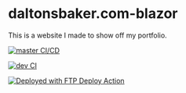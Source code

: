 # daltonsbaker.com-blazor

This is a website I made to show off my portfolio.

[![master CI/CD](https://github.com/dalton-baker/daltonsbaker.com-blazor/actions/workflows/master-CICD.yml/badge.svg?branch=master&event=push)](https://github.com/dalton-baker/daltonsbaker.com-blazor/actions/workflows/master-CICD.yml)

[![dev CI](https://github.com/dalton-baker/daltonsbaker.com-blazor/actions/workflows/dev-CI.yml/badge.svg?branch=dev&event=push)](https://github.com/dalton-baker/daltonsbaker.com-blazor/actions/workflows/dev-CI.yml)


[<img alt="Deployed with FTP Deploy Action" src="https://img.shields.io/badge/Deployed With-FTP DEPLOY ACTION-%3CCOLOR%3E?style=for-the-badge&color=2b9348">](https://github.com/SamKirkland/FTP-Deploy-Action)

